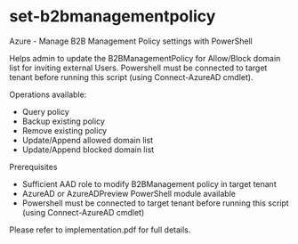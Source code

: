 # set-b2bmanagementpolicy
 Azure - Manage B2B Management Policy settings with PowerShell

Helps admin to update the B2BManagementPolicy for Allow/Block domain list for inviting external Users.
Powershell must be connected to target tenant before running this script (using Connect-AzureAD cmdlet).

Operations available:
- Query policy
- Backup existing policy
- Remove existing policy
- Update/Append allowed domain list
- Update/Append blocked domain list

Prerequisites
- Sufficient AAD role to modify B2BManagement policy in target tenant
- AzureAD or AzureADPreview PowerShell module available
- Powershell must be connected to target tenant before running this script (using Connect-AzureAD cmdlet)

Please refer to implementation.pdf for full details.
